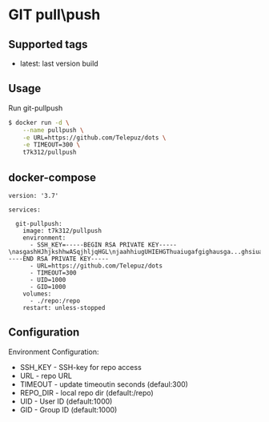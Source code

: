 # GIT pull\push

## Supported tags

* latest: last version build

## Usage

Run git-pullpush

```sh
$ docker run -d \
    --name pullpush \
    -e URL=https://github.com/Telepuz/dots \
    -e TIMEOUT=300 \
    t7k312/pullpush
```

## docker-compose

```
version: '3.7'

services:

  git-pullpush:
    image: t7k312/pullpush
    environment:
      - SSH_KEY=-----BEGIN RSA PRIVATE KEY-----\nasgashHJhjkshhwASqjhljqHGL\njaahhiugUHIEHGThuaiugafgighausga...ghsiuaHGUI\n5xJ3k15\n-----END RSA PRIVATE KEY-----
      - URL=https://github.com/Telepuz/dots
      - TIMEOUT=300
      - UID=1000
      - GID=1000
    volumes:
      - ./repo:/repo
    restart: unless-stopped
```

## Configuration

Environment Configuration:

* SSH_KEY  - SSH-key for repo access
* URL      - repo URL
* TIMEOUT  - update timeoutin seconds (defaul:300)
* REPO_DIR - local repo dir (default:/repo)
* UID      - User ID (default:1000)
* GID      - Group ID (default:1000)
